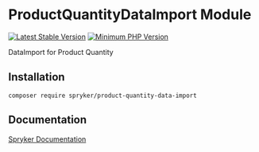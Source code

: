 # ProductQuantityDataImport Module
[![Latest Stable Version](https://poser.pugx.org/spryker/product-quantity-data-import/v/stable.svg)](https://packagist.org/packages/spryker/product-quantity-data-import)
[![Minimum PHP Version](https://img.shields.io/badge/php-%3E%3D%207.3-8892BF.svg)](https://php.net/)

DataImport for Product Quantity

## Installation

```
composer require spryker/product-quantity-data-import
```

## Documentation

[Spryker Documentation](https://academy.spryker.com/developing_with_spryker/module_guide/modules.html)

